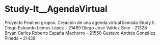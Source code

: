 # Study-It__AgendaVirtual
Proyecto Final en grupos. 
Creación de una agenda virtual llamada Study It 
Diego Estuardo Lemus López - 21469
Diego José Valdez Soto - 21328
Bryan Carlos Roberto España Machorro - 21550
Gustavo Andrés González Pineda – 21438
